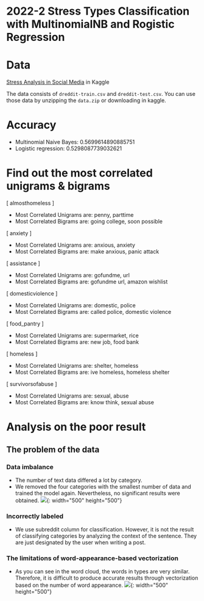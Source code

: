 # 2022-2 Stress Types Classification with MultinomialNB and Rogistic Regression

# Data

[Stress Analysis in Social Media](https://www.kaggle.com/datasets/ruchi798/stress-analysis-in-social-media/code) in Kaggle

The data consists of `dreddit-train.csv` and `dreddit-test.csv`. You can use those data by unzipping the `data.zip` or downloading in kaggle.

# Accuracy

- Multinomial Naive Bayes: 0.5699614890885751
- Logistic regression: 0.5298087739032621

# Find out the most correlated unigrams & bigrams

[ almosthomeless ]

- Most Correlated Unigrams are: penny, parttime
- Most Correlated Bigrams are: going college, soon possible

[ anxiety ]

- Most Correlated Unigrams are: anxious, anxiety
- Most Correlated Bigrams are: make anxious, panic attack

[ assistance ]

- Most Correlated Unigrams are: gofundme, url
- Most Correlated Bigrams are: gofundme url, amazon wishlist

[ domesticviolence ]

- Most Correlated Unigrams are: domestic, police
- Most Correlated Bigrams are: called police, domestic violence

[ food_pantry ]

- Most Correlated Unigrams are: supermarket, rice
- Most Correlated Bigrams are: new job, food bank

[ homeless ]

- Most Correlated Unigrams are: shelter, homeless
- Most Correlated Bigrams are: ive homeless, homeless shelter

[ survivorsofabuse ]

- Most Correlated Unigrams are: sexual, abuse
- Most Correlated Bigrams are: know think, sexual abuse

# Analysis on the poor result

## The problem of the data

### Data imbalance

- The number of text data differed a lot by category.
- We removed the four categories with the smallest number of data and trained the model again. Nevertheless, no significant results were obtained.
  ![](https://velog.velcdn.com/images/corinthionia/post/e51f3e08-55da-421b-9be3-24b8238b1bd2/image.png){: width="500" height="500"}

### Incorrectly labeled

- We use subreddit column for classification. However, it is not the result of classifying categories by analyzing the context of the sentence. They are just designated by the user when writing a post.

### The limitations of word-appearance-based vectorization

- As you can see in the word cloud, the words in types are very similar. Therefore, it is difficult to produce accurate results through vectorization based on the number of word appearance.
  ![](https://velog.velcdn.com/images/corinthionia/post/4951aef6-65d3-47dd-803f-8e92a2fd2de8/image.png){: width="500" height="500"}
